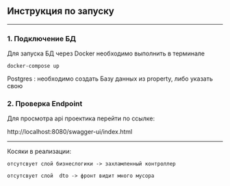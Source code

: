 ## Инструкция по запуску

---

### 1. Подключение БД

Для запуска БД через Docker необходимо выполнить в терминале 

    docker-compose up

Postgres : необходимо создать Базу данных из property, либо указать свою

### 2. Проверка Endpoint

Для просмотра api проектика перейти по ссылке:

http://localhost:8080/swagger-ui/index.html

---

Косяки в реализации:

    отсутсвует слой бизнеслогики -> захламленный контроллер

    отсутсвует слой  dto -> фронт видит много мусора
    
    
